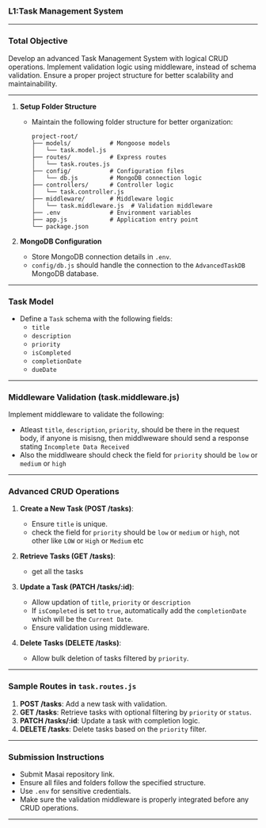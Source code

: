 ### **L1:Task Management System**

---

### **Total Objective**

Develop an advanced Task Management System with logical CRUD operations. Implement validation logic using middleware, instead of schema validation. Ensure a proper project structure for better scalability and maintainability.

---

1. **Setup Folder Structure**

   - Maintain the following folder structure for better organization:
     ```
     project-root/
     ├── models/           # Mongoose models
     │   └── task.model.js
     ├── routes/           # Express routes
     │   └── task.routes.js
     ├── config/           # Configuration files
     │   └── db.js         # MongoDB connection logic
     ├── controllers/      # Controller logic
     │   └── task.controller.js
     ├── middleware/       # Middleware logic
     │   └── task.middleware.js  # Validation middleware
     ├── .env              # Environment variables
     ├── app.js            # Application entry point
     └── package.json
     ```

2. **MongoDB Configuration**
   - Store MongoDB connection details in `.env`.
   - `config/db.js` should handle the connection to the `AdvancedTaskDB` MongoDB database.

---

### **Task Model**

- Define a `Task` schema with the following fields:
  - `title`
  - `description`
  - `priority`
  - `isCompleted`
  - `completionDate`
  - `dueDate`

---

### **Middleware Validation (task.middleware.js)**

Implement middleware to validate the following:

- Atleast `title`, `description`, `priority`, should be there in the request body, if anyone is misisng, then middlweware should send a response stating `Incomplete Data Received`
- Also the middlweare should check the field for `priority` should be `low` or `medium` or `high`

---

### **Advanced CRUD Operations**

1. **Create a New Task (POST /tasks)**:

   - Ensure `title` is unique.
   - check the field for `priority` should be `low` or `medium` or `high`, not other like `LOW` or `High` or `Medium` etc

2. **Retrieve Tasks (GET /tasks)**:

   - get all the tasks

3. **Update a Task (PATCH /tasks/:id)**:

   - Allow updation of `title`, `priority` or `description`
   - If `isCompleted` is set to `true`, automatically add the `completionDate` which will be the `Current Date`.
   - Ensure validation using middleware.

4. **Delete Tasks (DELETE /tasks)**:
   - Allow bulk deletion of tasks filtered by `priority`.

---

### **Sample Routes in `task.routes.js`**

1. **POST /tasks**: Add a new task with validation.
2. **GET /tasks**: Retrieve tasks with optional filtering by `priority` or `status`.
3. **PATCH /tasks/:id**: Update a task with completion logic.
4. **DELETE /tasks**: Delete tasks based on the `priority` filter.

---

### **Submission Instructions**

- Submit Masai repository link.
- Ensure all files and folders follow the specified structure.
- Use `.env` for sensitive credentials.
- Make sure the validation middleware is properly integrated before any CRUD operations.

---
